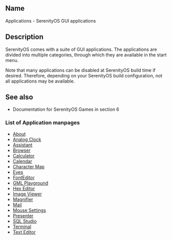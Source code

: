 ## Name

Applications - SerenityOS GUI applications

## Description

SerenityOS comes with a suite of GUI applications. The applications are divided into multiple categories, through which they are available in the start menu.

Note that many applications can be disabled at SerenityOS build time if desired. Therefore, depending on your SerenityOS build configuration, not all applications may be available. 

## See also

- Documentation for SerenityOS Games in section 6

### List of Application manpages

- [About](help://man/1/Applications/About)
- [Analog Clock](help://man/1/Applications/AnalogClock)
- [Assistant](help://man/1/Applications/Assistant)
- [Browser](help://man/1/Applications/Browser)
- [Calculator](help://man/1/Applications/Calculator)
- [Calendar](help://man/1/Applications/Calendar)
- [Character Map](help://man/1/Applications/CharacterMap)
- [Eyes](help://man/1/Applications/Eyes)
- [FontEditor](help://man/1/Applications/FontEditor)
- [GML Playground](help://man/1/Applications/GMLPlayground)
- [Hex Editor](help://man/1/Applications/HexEditor)
- [Image Viewer](help://man/1/Applications/ImageViewer)
- [Magnifier](help://man/1/Applications/Magnifier)
- [Mail](help://man/1/Applications/Mail)
- [Mouse Settings](help://man/1/Applications/MouseSettings)
- [Presenter](help://man/1/Applications/Presenter)
- [SQL Studio](help://man/1/Applications/SQLStudio)
- [Terminal](help://man/1/Applications/Terminal)
- [Text Editor](help://man/1/Applications/TextEditor)
